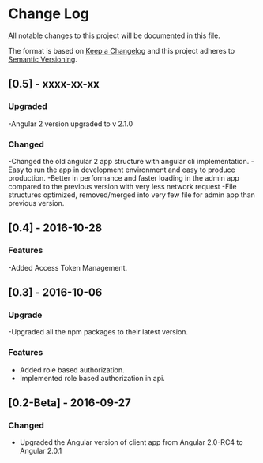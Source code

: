 # Change Log
All notable changes to this project will be documented in this file.

The format is based on [Keep a Changelog](http://keepachangelog.com/) 
and this project adheres to [Semantic Versioning](http://semver.org/).

## [0.5] - xxxx-xx-xx

### Upgraded
-Angular 2 version upgraded to v 2.1.0

### Changed
-Changed the old angular 2 app structure with angular cli implementation.
-Easy to run the app in development environment and easy to produce production.
-Better in performance and faster loading in the admin app compared to the previous version with very less network request
-File structures optimized, removed/merged into very few file for admin app than previous version.


## [0.4] - 2016-10-28

### Features
-Added Access Token Management.



## [0.3] - 2016-10-06

### Upgrade
-Upgraded all the npm packages to their latest version.

### Features
- Added role based authorization.
- Implemented role based authorization in api.



## [0.2-Beta] - 2016-09-27


### Changed
- Upgraded the Angular version of client app from Angular 2.0-RC4 to Angular 2.0.1



